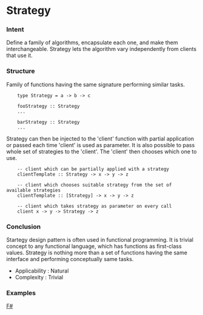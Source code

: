 # Strategy


### Intent

Define a family of algorithms, encapsulate each one, and make them interchangeable. Strategy lets the algorithm vary independently from clients that use it. 



### Structure

Family of functions having the same signature performing similar tasks.

~~~~
    type Strategy = a -> b -> c
    
    fooStrategy :: Strategy
    ...

    barStrategy :: Strategy
    ...
~~~~

Strategy can then be injected to the 'client' function with partial application or passed each time 'client' is used as parameter. It is also possible to pass whole set of strategies to the 'client'. The 'client' then chooses which one to use.

~~~~
    -- client which can be partially applied with a strategy
    clientTemplate :: Strategy -> x -> y -> z
    
    -- client which chooses suitable strategy from the set of available strategies
    clientTemplate :: [Strategy] -> x -> y -> z
    
    -- client which takes strategy as parameter on every call
    client x -> y -> Strategy -> z
~~~~
    

### Conclusion

Startegy design pattern is often used in functional programming. It is trivial concept to any functional language, which has functions as first-class values. Strategy is nothing more than a set of functions having the same interface and performing conceptually same tasks.

- Applicability : Natural
- Complexity : Trivial


### Examples

[F#](strategy.fsx)
